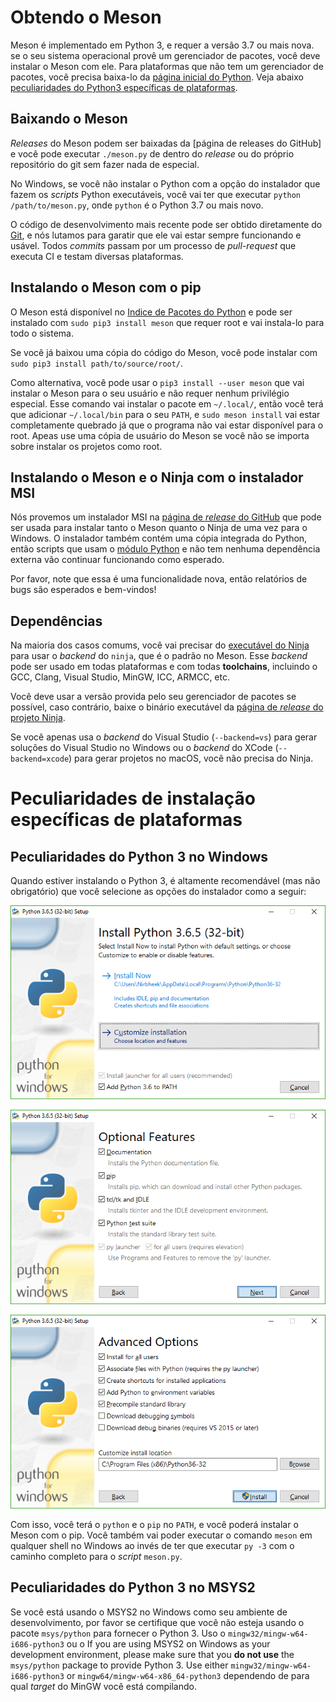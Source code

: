 # Obtendo o Meson

Meson é implementado em Python 3, e requer a versão 3.7 ou mais nova.
se o seu sistema operacional provê um gerenciador de pacotes, você deve
instalar o Meson com ele. Para plataformas que não tem um gerenciador de
pacotes, você precisa baixa-lo da [página inicial do Python]. Veja abaixo
[peculiaridades do Python3 específicas de plataformas](#platformspecific-install-quirks).

## Baixando o Meson

*Releases* do Meson podem ser baixadas da [página de releases do GitHub]
e você pode executar `./meson.py` de dentro do *release* ou do próprio repositório
do git sem fazer nada de especial.

No Windows, se você não instalar o Python com a opção do instalador que fazem
os *scripts* Python executáveis, você vai ter que executar `python
/path/to/meson.py`, onde `python` é o Python 3.7 ou mais novo.

O código de desenvolvimento mais recente pode ser obtido diretamente do [Git],
e nós lutamos para garatir que ele vai estar sempre funcionando e usável. Todos
*commits* passam por um processo de *pull-request* que executa CI e testam diversas
plataformas.

## Instalando o Meson com o pip

O Meson está disponível no [Indice de Pacotes do Python] e pode ser instalado com
`sudo pip3 install meson` que requer root e vai instala-lo para todo o sistema.

Se você já baixou uma cópia do código do Meson, você pode instalar com
`sudo pip3 install path/to/source/root/`.

Como alternativa, você pode usar o `pip3 install --user meson` que vai instalar
o Meson para o seu usuário e não requer nenhum privilégio especial. Esse comando
vai instalar o pacote em `~/.local/`, então você terá que adicionar `~/.local/bin`
para o seu `PATH`, e `sudo meson install` vai estar completamente quebrado já que
o programa não vai estar disponível para o root. Apeas use uma cópia de usuário do Meson
se você não se importa sobre instalar os projetos como root.

## Instalando o Meson e o Ninja com o instalador MSI

Nós provemos um instalador MSI na [página de *release* do GitHub] que pode ser usada
para instalar tanto o Meson quanto o Ninja de uma vez para o Windows. O instalador também
contém uma cópia integrada do Python, então scripts que usam o [módulo Python](Python-module.md)
e não tem nenhuma dependência externa vão continuar funcionando como esperado.

Por favor, note que essa é uma funcionalidade nova, então relatórios de bugs são esperados e bem-vindos!

## Dependências

Na maioria dos casos comums, você vai precisar do [executável do Ninja] para usar o *backend* do `ninja`,
que é o padrão no Meson. Esse *backend* pode ser usado em todas plataformas e com todas **toolchains**, incluindo o GCC,
Clang, Visual Studio, MinGW, ICC, ARMCC, etc.

Você deve usar a versão provida pelo seu gerenciador de pacotes se possível, caso contrário,
baixe o binário executável da [página de *release* do projeto Ninja](https://github.com/ninja-build/ninja/releases).

Se você apenas usa o *backend* do Visual Studio (`--backend=vs`) para gerar soluções do Visual Studio no Windows ou o
*backend* do XCode (`--backend=xcode`) para gerar projetos no macOS, você não precisa do Ninja.



# Peculiaridades de instalação específicas de plataformas

## Peculiaridades do Python 3 no Windows

Quando estiver instalando o Python 3, é altamente recomendável (mas não obrigatório)
que você selecione as opções do instalador como a seguir:

![passo 1 do instalador](images/py3-install-1.png "Ative 'Add Python 3.6 to PATH' e clique em 'Customize installation'")

![passo 2 do instalador](images/py3-install-2.png "Funcionalidade Opcional: garanta que 'pip' está ativado")

![passo 3 do instalador](images/py3-install-3.png "Opções Avançadas: ative 'Instalar para todos usuários'")

Com isso, você terá o `python` e o `pip` no `PATH`, e você poderá instalar o Meson com o pip. Você também vai poder
executar o comando `meson` em qualquer shell no Windows ao invés de ter que executar `py -3` com o caminho completo para
o *script* `meson.py`.

## Peculiaridades do Python 3 no MSYS2

Se você está usando o MSYS2 no Windows como seu ambiente de desenvolvimento,
por favor se certifique que você não esteja usando o pacote `msys/python` para
fornecer o Python 3. Uso o `mingw32/mingw-w64-i686-python3` ou o
If you are using MSYS2 on Windows as your development environment,
please make sure that you **do not use** the `msys/python` package to
provide Python 3. Use either `mingw32/mingw-w64-i686-python3` or `mingw64/mingw-w64-x86_64-python3`
dependendo de para qual *target* do MinGW você está compilando.

  [página de *release* do GitHub]: https://github.com/mesonbuild/meson/releases
  [Indice de Pacotes do Python]: https://pypi.python.org/pypi/meson/
  [Git]: https://github.com/mesonbuild/meson
  [página inicial do Python]: https://www.python.org/downloads/
  [executável do Ninja]: https://ninja-build.org/

